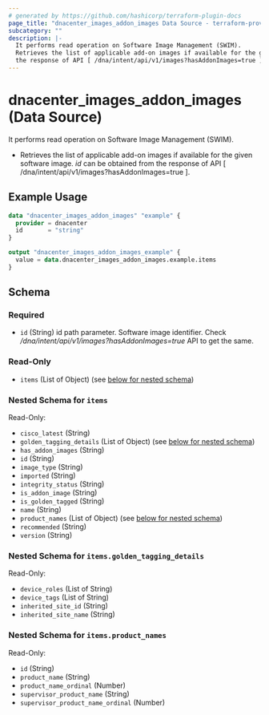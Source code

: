 ```yaml
---
# generated by https://github.com/hashicorp/terraform-plugin-docs
page_title: "dnacenter_images_addon_images Data Source - terraform-provider-dnacenter"
subcategory: ""
description: |-
  It performs read operation on Software Image Management (SWIM).
  Retrieves the list of applicable add-on images if available for the given software image. id can be obtained from
  the response of API [ /dna/intent/api/v1/images?hasAddonImages=true ].
---
```


# dnacenter_images_addon_images (Data Source)

It performs read operation on Software Image Management (SWIM).

- Retrieves the list of applicable add-on images if available for the given software image. *id* can be obtained from
the response of API [ /dna/intent/api/v1/images?hasAddonImages=true ].

## Example Usage

```terraform
data "dnacenter_images_addon_images" "example" {
  provider = dnacenter
  id       = "string"
}

output "dnacenter_images_addon_images_example" {
  value = data.dnacenter_images_addon_images.example.items
}
```

<!-- schema generated by tfplugindocs -->
## Schema

### Required

- `id` (String) id path parameter. Software image identifier. Check */dna/intent/api/v1/images?hasAddonImages=true* API to get the same.

### Read-Only

- `items` (List of Object) (see [below for nested schema](#nestedatt--items))

<a id="nestedatt--items"></a>
### Nested Schema for `items`

Read-Only:

- `cisco_latest` (String)
- `golden_tagging_details` (List of Object) (see [below for nested schema](#nestedobjatt--items--golden_tagging_details))
- `has_addon_images` (String)
- `id` (String)
- `image_type` (String)
- `imported` (String)
- `integrity_status` (String)
- `is_addon_image` (String)
- `is_golden_tagged` (String)
- `name` (String)
- `product_names` (List of Object) (see [below for nested schema](#nestedobjatt--items--product_names))
- `recommended` (String)
- `version` (String)

<a id="nestedobjatt--items--golden_tagging_details"></a>
### Nested Schema for `items.golden_tagging_details`

Read-Only:

- `device_roles` (List of String)
- `device_tags` (List of String)
- `inherited_site_id` (String)
- `inherited_site_name` (String)


<a id="nestedobjatt--items--product_names"></a>
### Nested Schema for `items.product_names`

Read-Only:

- `id` (String)
- `product_name` (String)
- `product_name_ordinal` (Number)
- `supervisor_product_name` (String)
- `supervisor_product_name_ordinal` (Number)
